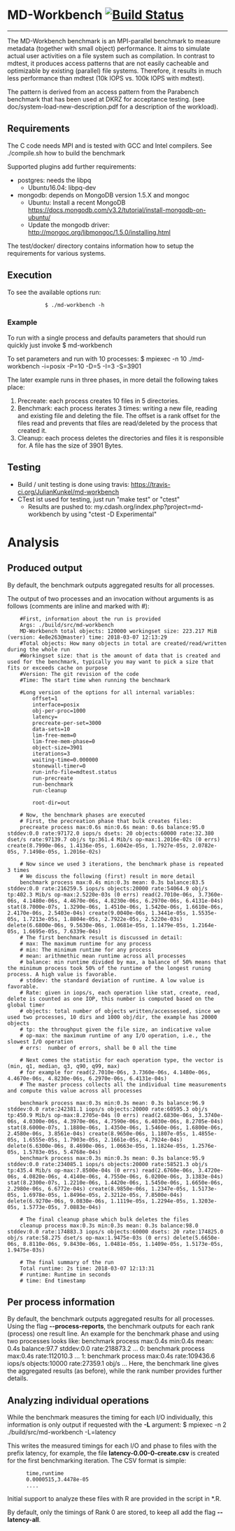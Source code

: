 # MD-Workbench [![Build Status](https://travis-ci.org/JulianKunkel/md-workbench.svg?branch=master)](https://travis-ci.org/JulianKunkel/md-workbench)
*****

The MD-Workbench benchmark is an MPI-parallel benchmark to measure metadata (together with small object) performance.
It aims to simulate actual user activities on a file system such as compilation.
In contrast to mdtest, it produces access patterns that are not easily cacheable and optimizable by existing (parallel) file systems.
Therefore, it results in much less performance than mdtest (10k IOPS vs. 100k IOPS with mdtest).

The pattern is derived from an access pattern from the Parabench benchmark that has been used at DKRZ for acceptance testing.
(see doc/system-load-new-description.pdf for a description of the workload).


## Requirements

The C code needs MPI and is tested with GCC and Intel compilers.
See ./compile.sh how to build the benchmark

Supported plugins add further requirements:
* postgres: needs the libpq
  * Ubuntu16.04: libpq-dev
* mongodb: depends on MongoDB version 1.5.X and mongoc
  * Ubuntu: Install a recent MongoDB https://docs.mongodb.com/v3.2/tutorial/install-mongodb-on-ubuntu/
   * Update the mongodb driver: http://mongoc.org/libmongoc/1.5.0/installing.html

The test/docker/<SYSTEM> directory contains information how to setup the requirements for various systems.

## Execution

To see the available options run:

                $ ./md-workbench -h

### Example

To run with a single process and defaults parameters that should run quickly just invoke
                $ md-workbench

To set parameters and run with 10 processes:
                $ mpiexec -n 10 ./md-workbench -i=posix -P=10 -D=5 -I=3 -S=3901

The later example runs in three phases, in more detail the following takes place:
   1. Precreate: each process creates 10 files in 5 directories.
   2. Benchmark: each process iterates 3 times: writing a new file, reading and existing file and deleting the file. The offset is a rank offset for the files read and prevents that files are read/deleted by the process that created it.
   3. Cleanup: each process deletes the directories and files it is responsible for.
   A file has the size of 3901 Bytes.

## Testing ##

* Build / unit testing is done using travis: https://travis-ci.org/JulianKunkel/md-workbench
* CTest ist used for testing, just run "make test" or "ctest"
  * Results are pushed to: my.cdash.org/index.php?project=md-workbench by using "ctest -D Experimental"


# Analysis
## Produced output

By default, the benchmark outputs aggregated results for all processes.

The output of two processes and an invocation without arguments is as follows (comments are inline and marked with #):

        #First, information about the run is provided
        Args: ./build/src/md-workbench        
        MD-Workbench total objects: 120000 workingset size: 223.217 MiB (version: 4e8e263@master) time: 2018-03-07 12:13:29
        #Total objects: How many objects in total are created/read/written during the whole run
        #Workingset size: that is the amount of data that is created and used for the benchmark, typically you may want to pick a size that fits or exceeds cache on purpose
        #Version: The git revision of the code
        #Time: The start time when running the benchmark

        #Long version of the options for all internal variables:
        	offset=1
        	interface=posix
        	obj-per-proc=1000
        	latency=
        	precreate-per-set=3000
        	data-sets=10
        	lim-free-mem=0
        	lim-free-mem-phase=0
        	object-size=3901
        	iterations=3
        	waiting-time=0.000000
        	stonewall-timer=0
        	run-info-file=mdtest.status
        	run-precreate
        	run-benchmark
        	run-cleanup

        	root-dir=out

        # Now, the benchmark phases are executed
        # First, the precreation phase that bulk creates files:
        precreate process max:0.6s min:0.6s mean: 0.6s balance:95.0 stddev:0.0 rate:97172.0 iops/s dsets: 20 objects:60000 rate:32.380 dset/s rate:97139.7 obj/s tp:361.4 Mib/s op-max:1.2016e-02s (0 errs) create(8.7990e-06s, 1.4136e-05s, 1.6042e-05s, 1.7927e-05s, 2.0782e-05s, 7.1498e-05s, 1.2016e-02s)

        # Now since we used 3 iterations, the benchmark phase is repeated 3 times
        # We discuss the following (first) result in more detail
        benchmark process max:0.4s min:0.3s mean: 0.3s balance:83.5 stddev:0.0 rate:216259.5 iops/s objects:20000 rate:54064.9 obj/s tp:402.3 Mib/s op-max:2.5220e-03s (0 errs) read(2.7010e-06s, 3.7360e-06s, 4.1480e-06s, 4.4670e-06s, 4.8230e-06s, 6.2970e-06s, 6.4131e-04s) stat(8.7000e-07s, 1.3290e-06s, 1.4510e-06s, 1.5420e-06s, 1.6610e-06s, 2.4170e-06s, 2.5403e-04s) create(9.0040e-06s, 1.3441e-05s, 1.5535e-05s, 1.7213e-05s, 1.8804e-05s, 2.7922e-05s, 2.5220e-03s) delete(6.6800e-06s, 9.5630e-06s, 1.0681e-05s, 1.1479e-05s, 1.2164e-05s, 1.6695e-05s, 7.6339e-04s)
        # The first benchmark result is discussed in detail:
        # max: The maximum runtime for any process
        # min: The minimum runtime for any process
        # mean: arithmethic mean runtime across all processes
        # balance: min runtime divided by max, a balance of 50% means that the minimum process took 50% of the runtime of the longest runing process. A high value is favorable.
        # stddev: the standard deviation of runtime. A low value is favorable.
        # Rate: given in iops/s, each operation like stat, create, read, delete is counted as one IOP, this number is computed based on the global timer
        # objects: total number of objects written/accessessed, since we used two processes, 10 dirs and 1000 obj/dir, the example has 20000 objects
        # tp: the throughput given the file size, an indicative value
        # op-max: the maximum runtime of any I/O operation, i.e., the slowest I/O operation
        # errs:  number of errors, shall be 0 all the time

        # Next comes the statistic for each operation type, the vector is (min, q1, median, q3, q90, q99, max)
        # for example for read(2.7010e-06s, 3.7360e-06s, 4.1480e-06s, 4.4670e-06s, 4.8230e-06s, 6.2970e-06s, 6.4131e-04s)
        # The master process collects all the individual time measurements and compute this value across all processes

        benchmark process max:0.3s min:0.3s mean: 0.3s balance:96.9 stddev:0.0 rate:242381.1 iops/s objects:20000 rate:60595.3 obj/s tp:450.9 Mib/s op-max:8.2705e-04s (0 errs) read(2.6830e-06s, 3.3740e-06s, 4.0300e-06s, 4.3970e-06s, 4.7590e-06s, 6.4030e-06s, 8.2705e-04s) stat(8.6000e-07s, 1.1880e-06s, 1.4350e-06s, 1.5460e-06s, 1.6800e-06s, 2.4580e-06s, 3.8561e-04s) create(8.9650e-06s, 1.1807e-05s, 1.4855e-05s, 1.6555e-05s, 1.7903e-05s, 2.1661e-05s, 4.7924e-04s) delete(6.6300e-06s, 8.4690e-06s, 1.0663e-05s, 1.1824e-05s, 1.2576e-05s, 1.5783e-05s, 5.4768e-04s)
        benchmark process max:0.3s min:0.3s mean: 0.3s balance:95.9 stddev:0.0 rate:234085.1 iops/s objects:20000 rate:58521.3 obj/s tp:435.4 Mib/s op-max:7.8500e-04s (0 errs) read(2.6760e-06s, 3.4720e-06s, 4.0820e-06s, 4.4140e-06s, 4.7550e-06s, 6.0200e-06s, 3.1383e-04s) stat(8.2300e-07s, 1.2210e-06s, 1.4420e-06s, 1.5450e-06s, 1.6650e-06s, 2.2980e-06s, 6.6772e-04s) create(8.9850e-06s, 1.2347e-05s, 1.5173e-05s, 1.6978e-05s, 1.8496e-05s, 2.3212e-05s, 7.8500e-04s) delete(6.9270e-06s, 9.0830e-06s, 1.1119e-05s, 1.2294e-05s, 1.3203e-05s, 1.5773e-05s, 7.0883e-04s)

        # The final cleanup phase which bulk deletes the files
        cleanup process max:0.3s min:0.3s mean: 0.3s balance:98.0 stddev:0.0 rate:174883.3 iops/s objects:60000 dsets: 20 rate:174825.0 obj/s rate:58.275 dset/s op-max:1.9475e-03s (0 errs) delete(5.6650e-06s, 8.8110e-06s, 9.8430e-06s, 1.0481e-05s, 1.1409e-05s, 1.5173e-05s, 1.9475e-03s)

        # The final summary of the run
        Total runtime: 2s time: 2018-03-07 12:13:31
        # runtime: Runtime in seconds
        # time: End timestamp

## Per process information

By default, the benchmark outputs aggregated results for all processes.
Using the flag **--process-reports**, the benchmark outputs for each rank (process) one result line.
An example for the benchmark phase and using two processes looks like:
        benchmark process max:0.4s min:0.4s mean: 0.4s balance:97.7 stddev:0.0 rate:218873.2 ...
        0: benchmark process max:0.4s rate:112010.3 ...
        1: benchmark process max:0.4s rate:109436.6 iops/s objects:10000 rate:27359.1 obj/s ...
Here, the benchmark line gives the aggregated results (as before), while the rank number provides further details.

## Analyzing individual operations

While the benchmark measures the timing for each I/O individually, this information is only output if requested with the **-L** argument:
        $ mpiexec -n 2 ./build/src/md-workbench -L=latency

This writes the measured timings for each I/O and phase to files with the prefix latency, for example, the file **latency-0.00-0-create.csv** is created for the first benchmarking iteration.
The CSV format is simple:

          time,runtime
          0.0000515,3.4478e-05
          ....

Initial support to analyze these files with R are provided in the script in *.R.

By default, only the timings of Rank 0 are stored, to keep all add the flag **--latency-all**.
